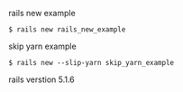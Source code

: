 rails new example

    $ rails new rails_new_example

skip yarn example

    $ rails new --slip-yarn skip_yarn_example

rails verstion 5.1.6
